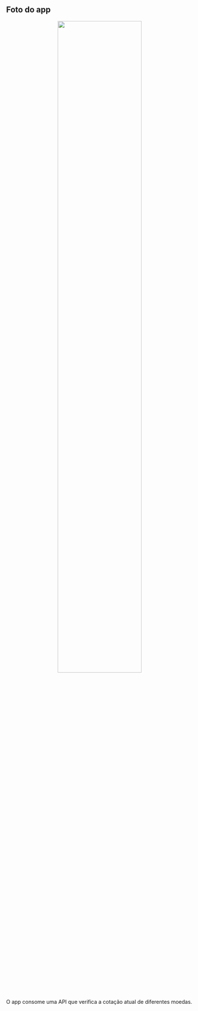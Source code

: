 ## Foto do app

<div align="center">
  <img src="https://user-images.githubusercontent.com/49173189/134829015-d4fa7921-c4d0-4019-8bb5-9ce55fc7a2de.png" width="67%" /> 
</div>

O app consome uma API que verifica a cotação atual de diferentes moedas.
